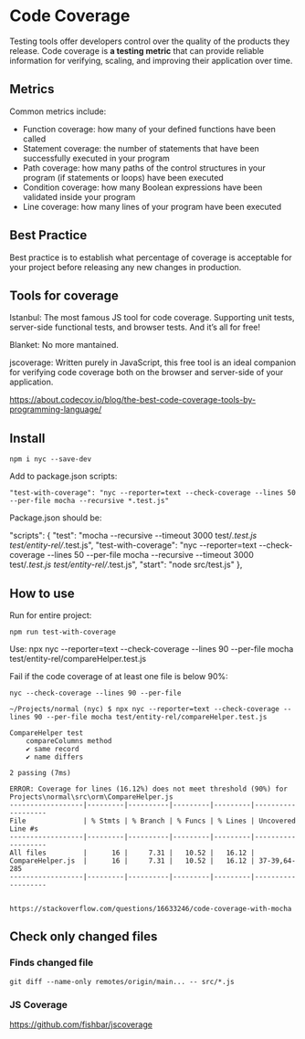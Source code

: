 # Code Coverage

Testing tools offer developers control over the quality of the products they release. Code coverage is **a testing metric** that can provide reliable information for verifying, scaling, and improving their application over time.

## Metrics
Common metrics include:

* Function coverage: how many of your defined functions have been called
* Statement coverage: the number of statements that have been successfully executed in your program
* Path coverage: how many paths of the control structures in your program (if statements or loops) have been executed
* Condition coverage: how many Boolean expressions have been validated inside your program
* Line coverage: how many lines of your program have been executed

## Best Practice
Best practice is to establish what percentage of coverage is acceptable for your project before releasing any new changes in production.

## Tools for coverage

Istanbul: The most famous JS tool for code coverage. Supporting unit tests, server-side functional tests, and browser tests. And it’s all for free!

Blanket: No more mantained.

jscoverage: Written purely in JavaScript, this free tool is an ideal companion for verifying code coverage both on the browser and server-side of your application.

https://about.codecov.io/blog/the-best-code-coverage-tools-by-programming-language/

## Install

    npm i nyc --save-dev

Add to package.json scripts:

    "test-with-coverage": "nyc --reporter=text --check-coverage --lines 50 --per-file mocha --recursive *.test.js"

Package.json should be:

    
  "scripts": {
    "test": "mocha --recursive --timeout 3000 test/*.test.js test/entity-rel/*.test.js",
    "test-with-coverage": "nyc --reporter=text --check-coverage --lines 50 --per-file mocha --recursive --timeout 3000 test/*.test.js test/entity-rel/*.test.js",
    "start": "node src/test.js"
  },

## How to use
Run for entire project:

    npm run test-with-coverage

Use: 
    npx nyc --reporter=text --check-coverage --lines 90 --per-file mocha test/entity-rel/compareHelper.test.js

Fail if the code coverage of at least one file is below 90%:

    nyc --check-coverage --lines 90 --per-file

    ~/Projects/normal (nyc) $ npx nyc --reporter=text --check-coverage --lines 90 --per-file mocha test/entity-rel/compareHelper.test.js

    CompareHelper test
        compareColumns method
        ✔ same record
        ✔ name differs

    2 passing (7ms)

    ERROR: Coverage for lines (16.12%) does not meet threshold (90%) for Projects\normal\src\orm\CompareHelper.js
    ------------------|---------|----------|---------|---------|-------------------
    File              | % Stmts | % Branch | % Funcs | % Lines | Uncovered Line #s 
    ------------------|---------|----------|---------|---------|-------------------
    All files         |      16 |     7.31 |   10.52 |   16.12 | 
    CompareHelper.js  |      16 |     7.31 |   10.52 |   16.12 | 37-39,64-285     
    ------------------|---------|----------|---------|---------|-------------------


    https://stackoverflow.com/questions/16633246/code-coverage-with-mocha


## Check only changed files

### Finds changed file

    git diff --name-only remotes/origin/main... -- src/*.js

### JS Coverage


https://github.com/fishbar/jscoverage
